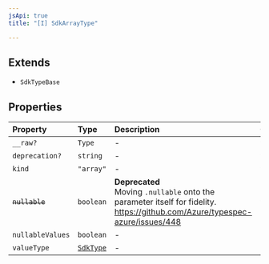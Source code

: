 ```yaml
---
jsApi: true
title: "[I] SdkArrayType"

---
```

## Extends

- `SdkTypeBase`

## Properties

| Property | Type | Description | Overrides | Inherited from |
| :------ | :------ | :------ | :------ | :------ |
| `__raw?` | `Type` | - | `SdkTypeBase.__raw` | `SdkTypeBase.__raw` |
| `deprecation?` | `string` | - | `SdkTypeBase.deprecation` | `SdkTypeBase.deprecation` |
| `kind` | `"array"` | - | `SdkTypeBase.kind` | `SdkTypeBase.kind` |
| ~~`nullable`~~ | `boolean` | **Deprecated**<br />Moving `.nullable` onto the parameter itself for fidelity.<br />https://github.com/Azure/typespec-azure/issues/448 | `SdkTypeBase.nullable` | `SdkTypeBase.nullable` |
| `nullableValues` | `boolean` | - | - | - |
| `valueType` | [`SdkType`](../type-aliases/SdkType.md) | - | - | - |
